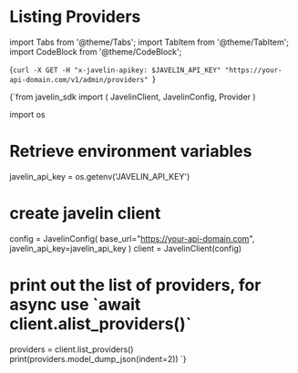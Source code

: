 # Listing Providers
import Tabs from '@theme/Tabs';
import TabItem from '@theme/TabItem';
import CodeBlock from '@theme/CodeBlock';

<Tabs>
<TabItem value="shell" label="Using the API:">

<CodeBlock
  language="python">
  {`curl -X GET -H "x-javelin-apikey: $JAVELIN_API_KEY" "https://your-api-domain.com/v1/admin/providers"
`}
</CodeBlock>

</TabItem>

<TabItem value="py" label="In Python:">

<CodeBlock
  language="python"
  title="Javelin List Providers Example"
  showLineNumbers>
  {`from javelin_sdk import (
    JavelinClient,
    JavelinConfig,
    Provider
)

import os

# Retrieve environment variables
javelin_api_key = os.getenv('JAVELIN_API_KEY')

# create javelin client
config = JavelinConfig(
    base_url="https://your-api-domain.com",
    javelin_api_key=javelin_api_key
)
client = JavelinClient(config)

# print out the list of providers, for async use \`await client.alist_providers()\`
providers = client.list_providers()
print(providers.model_dump_json(indent=2))
`}
</CodeBlock>

</TabItem>

</Tabs>
